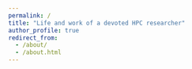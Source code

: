 ```yaml
---
permalink: /
title: "Life and work of a devoted HPC researcher"
author_profile: true
redirect_from: 
  - /about/
  - /about.html
---
```


<!--
Title
======
-->

